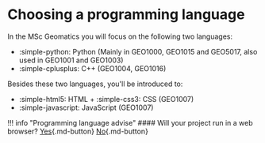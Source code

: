 
# Choosing a programming language

In the MSc Geomatics you will focus on the following two languages:

- :simple-python: Python (Mainly in GEO1000, GEO1015 and GEO5017, also used in GEO1001 and GEO1003)
- :simple-cplusplus: C++ (GEO1004, GEO1016)

Besides these two languages, you'll be introduced to:

- :simple-html5: HTML + :simple-css3: CSS (GEO1007)
- :simple-javascript: JavaScript (GEO1007)

!!! info "Programming language advise"
    #### Will your project run in a web browser?
    [Yes](../_decision_tree/web/){.md-button} 
    [No](../_decision_tree/local/){.md-button}
